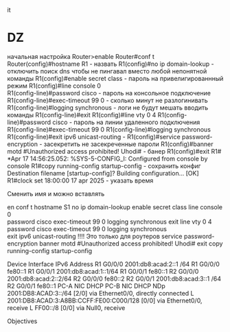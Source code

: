 it
# DZ

начальная настройка
Router>enable
Router#conf t
Router(config)#hostname R1         - назвать
R1(config)#no ip domain-lookup     - отключить поиск dns чтобы не пингавал вместо любой непонятной команды
R1(config)#enable secret class     - пароль на привелигированнный режим
R1(config)#line console 0          
R1(config-line)#password cisco     - пароль на консольное подключение
R1(config-line)#exec-timeout 99 0  - сколько минут не разлогинивать
R1(config-line)#logging synchronous  - логи не будут мешать вводить команды
R1(config-line)#exit
R1(config)#line vty 0 4
R1(config-line)#password cisco     - пароль на линии удаленного подключения
R1(config-line)#exec-timeout 99 0
R1(config-line)#logging synchronous
R1(config-line)#exit
ipv6 unicast-routing              - 
R1(config)#service password-encryption    - засекретить не засекреченные пароли
R1(config)#banner motd #Unauthorized access prohibited! Uhodi#    - банер
R1(config)#exit
R1#
*Apr 17 14:56:25.052: %SYS-5-CONFIG_I: Configured from console by console
R1#copy running-config startup-config    - сохранить конфиг
Destination filename [startup-config]?
Building configuration...
[OK]
R1#clock set 18:00:00 17 apr 2025       - указать время

Сменить имя и можно вставлять

en
conf t
hostname S1
no ip domain-lookup
enable secret class
line console 0          
password cisco
exec-timeout 99 0
logging synchronous
exit
line vty 0 4
password cisco
exec-timeout 99 0
logging synchronous  
exit
ipv6 unicast-routing !!!! Это только для роутеров
service password-encryption
banner motd #Unauthorized access prohibited! Uhodi#
exit
copy running-config startup-config


Device	Interface	IPv6 Address
R1	G0/0/0	2001:db8:acad:2::1 /64
R1	G0/0/0	fe80::1
R1	G0/0/1	2001:db8:acad:1::1/64
R1	G0/0/1	fe80::1
R2	G0/0/0	2001:db8:acad:2::2/64
R2	G0/0/0	fe80::2
R2	G0/0/1	2001:db8:acad:3::1 /64
R2	G0/0/1	fe80::1
PC-A	NIC	DHCP
PC-B	NIC	DHCP NDp 2001:DB8:ACAD:3::/64 [2/0]
     via Ethernet0/0, directly connected
L   2001:DB8:ACAD:3:A8BB:CCFF:FE00:C000/128 [0/0]
     via Ethernet0/0, receive
L   FF00::/8 [0/0]
     via Null0, receive


Objectives


